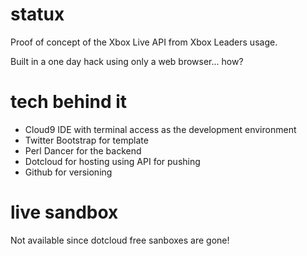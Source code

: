 statux
======

Proof of concept of the Xbox Live API from Xbox Leaders usage.

Built in a one day hack using only a web browser... how?

tech behind it
=====

- Cloud9 IDE with terminal access as the development environment
- Twitter Bootstrap for template
- Perl Dancer for the backend
- Dotcloud for hosting using API for pushing
- Github for versioning

live sandbox
=====

Not available since dotcloud free sanboxes are gone!
